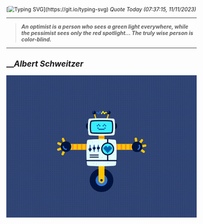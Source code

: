 [![Typing SVG](https://readme-typing-svg.herokuapp.com?font=Press+Start+2P&color=C2F784&size=35&width=900&height=100&lines=Hello+World%2C+I'm+Hung+!)](https://git.io/typing-svg) 
_Quote Today (07:37:15, 11/11/2023)_
___
>**_An optimist is a person who sees a green light everywhere, while the pessimist sees only the red spotlight... The truly wise person is color-blind._**
___

## __**_Albert Schweitzer_**

![RobotDance](src/assets/images/robot-dancing-dribble.gif?style=center)
